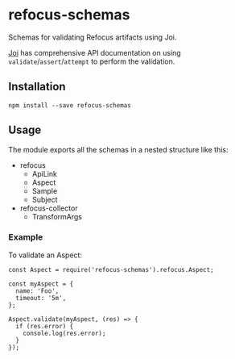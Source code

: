 # refocus-schemas

Schemas for validating Refocus artifacts using Joi.

[Joi](https://github.com/hapijs/joi) has comprehensive API documentation on using `validate`/`assert`/`attempt` to perform the validation.

## Installation

```
npm install --save refocus-schemas
```

## Usage

The module exports all the schemas in a nested structure like this:
- refocus
  - ApiLink
  - Aspect
  - Sample
  - Subject
- refocus-collector
  - TransformArgs

### Example

To validate an Aspect:

```
const Aspect = require('refocus-schemas').refocus.Aspect;

const myAspect = {
  name: 'Foo',
  timeout: '5m',
};

Aspect.validate(myAspect, (res) => {
  if (res.error) {
    console.log(res.error);
  }
});
```
